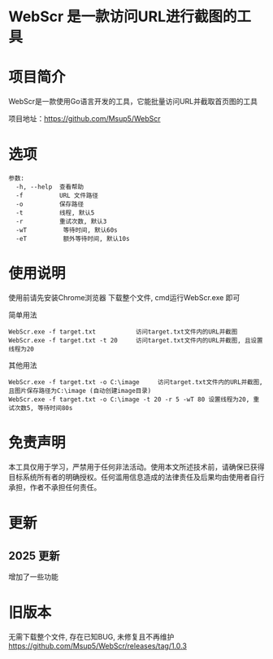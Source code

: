 # WebScr 是一款访问URL进行截图的工具

# 项目简介

WebScr是一款使用Go语言开发的工具，它能批量访问URL并截取首页图的工具

项目地址：https://github.com/Msup5/WebScr

# 选项

```
参数:
  -h, --help  查看帮助
  -f          URL 文件路径
  -o          保存路径
  -t          线程, 默认5
  -r          重试次数, 默认3
  -wT          等待时间, 默认60s
  -eT          额外等待时间, 默认10s
```

# 使用说明
使用前请先安装Chrome浏览器
下载整个文件, cmd运行WebScr.exe 即可

简单用法

```
WebScr.exe -f target.txt           访问target.txt文件内的URL并截图
WebScr.exe -f target.txt -t 20     访问target.txt文件内的URL并截图, 且设置线程为20
```

其他用法

```
WebScr.exe -f target.txt -o C:\image     访问target.txt文件内的URL并截图, 且图片保存路径为C:\image (自动创建image目录)
WebScr.exe -f target.txt -o C:\image -t 20 -r 5 -wT 80 设置线程为20, 重试次数5, 等待时间80s
```

# 免责声明

本工具仅用于学习，严禁用于任何非法活动。使用本文所述技术前，请确保已获得目标系统所有者的明确授权。任何滥用信息造成的法律责任及后果均由使用者自行承担，作者不承担任何责任。

# 更新
## 2025 更新
增加了一些功能
# 旧版本
无需下载整个文件, 存在已知BUG, 未修复且不再维护
https://github.com/Msup5/WebScr/releases/tag/1.0.3
